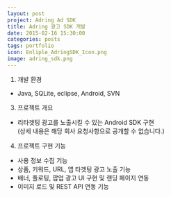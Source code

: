 ```yaml
---
layout: post
project: Adring Ad SDK
title: Adring 광고 SDK 개발
date: 2015-02-16 15:30:00 
categories: posts 
tags: portfolio
icon: Enliple_AdringSDK_Icon.png
image: adring_sdk.png
---
```


1) 개발 환경  
 - Java, SQLite, eclipse, Android, SVN  

3) 프로젝트 개요  
 - 리타겟팅 광고를 노출시킬 수 있는 Android SDK 구현  
   (상세 내용은 해당 회사 요청사항으로 공개할 수 없습니다.)  

4) 프로젝트 구현 기능  
 - 사용 정보 수집 기능  
 - 상품, 키워드, URL, 앱 타겟팅 광고 노출 기능  
 - 배너, 플로팅, 팝업 광고 UI 구현 및 랜딩 페이지 연동  
 - 이미지 로드 및 REST API 연동 기능   
